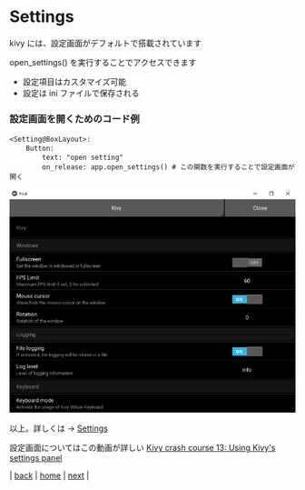 # Settings
kivy には、設定画面がデフォルトで搭載されています

open_settings() を実行することでアクセスできます

* 設定項目はカスタマイズ可能
* 設定は ini ファイルで保存される

### 設定画面を開くためのコード例
```
<Setting@BoxLayout>:
    Button:
        text: "open setting"
        on_release: app.open_settings() # この関数を実行することで設定画面が開く
```

![settings](/documents/00_image/settings.png)

以上。詳しくは → [Settings](https://kivy.org/doc/stable/api-kivy.uix.settings.html?highlight=setting#module-kivy.uix.settings)

設定画面についてはこの動画が詳しい [Kivy crash course 13: Using Kivy's settings panel](https://www.youtube.com/watch?v=oQdGWeN51EE)

|
[back](/documents/06_parameters)
|
[home](https://github.com/shingenpy/kivy_workshop)
|
[next](/documents/08_screenmanager)
|